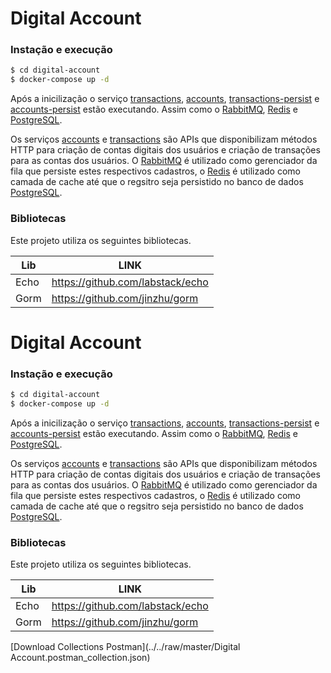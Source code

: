 # Digital Account


### Instação e execução

```sh
$ cd digital-account
$ docker-compose up -d
```

Após a inicilização o serviço [transactions](https://github.com/dalmarcogd/digital-account/tree/master/transactions), [accounts](https://github.com/dalmarcogd/digital-account/tree/master/accounts), [transactions-persist](https://github.com/dalmarcogd/digital-account/tree/master/transactions-persist) e [accounts-persist](https://github.com/dalmarcogd/digital-account/tree/master/accounts-persist) estão executando. Assim como o [RabbitMQ](https://www.rabbitmq.com/), [Redis](https://redis.io/) e [PostgreSQL](https://www.postgresql.org/).

Os serviços [accounts](https://github.com/dalmarcogd/digital-account/tree/master/accounts) e [transactions](https://github.com/dalmarcogd/digital-account/tree/master/transactions) são APIs que disponibilizam métodos HTTP para criação de contas digitais dos usuários e criação de transações para as contas dos usuários. O [RabbitMQ](https://www.rabbitmq.com/) é utilizado como gerenciador da fila que persiste estes respectivos cadastros, o [Redis](https://redis.io/) é utilizado como camada de cache até que o regsitro seja persistido no banco de dados [PostgreSQL](https://www.postgresql.org/).

### Bibliotecas

Este projeto utiliza os seguintes bibliotecas.

| Lib | LINK |
| ------ | ------ |
| Echo | https://github.com/labstack/echo |
| Gorm | https://github.com/jinzhu/gorm |

# Digital Account


### Instação e execução

```sh
$ cd digital-account
$ docker-compose up -d
```

Após a inicilização o serviço [transactions](https://github.com/dalmarcogd/digital-account/tree/master/transactions), [accounts](https://github.com/dalmarcogd/digital-account/tree/master/accounts), [transactions-persist](https://github.com/dalmarcogd/digital-account/tree/master/transactions-persist) e [accounts-persist](https://github.com/dalmarcogd/digital-account/tree/master/accounts-persist) estão executando. Assim como o [RabbitMQ](https://www.rabbitmq.com/), [Redis](https://redis.io/) e [PostgreSQL](https://www.postgresql.org/).

Os serviços [accounts](https://github.com/dalmarcogd/digital-account/tree/master/accounts) e [transactions](https://github.com/dalmarcogd/digital-account/tree/master/transactions) são APIs que disponibilizam métodos HTTP para criação de contas digitais dos usuários e criação de transações para as contas dos usuários. O [RabbitMQ](https://www.rabbitmq.com/) é utilizado como gerenciador da fila que persiste estes respectivos cadastros, o [Redis](https://redis.io/) é utilizado como camada de cache até que o regsitro seja persistido no banco de dados [PostgreSQL](https://www.postgresql.org/).

### Bibliotecas

Este projeto utiliza os seguintes bibliotecas.

| Lib | LINK |
| ------ | ------ |
| Echo | https://github.com/labstack/echo |
| Gorm | https://github.com/jinzhu/gorm |


[Download Collections Postman](../../raw/master/Digital Account.postman_collection.json)
